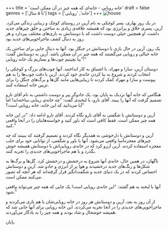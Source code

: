 +++
title = 'خانه رویایی - خانه‌ای که همه چیز در آن ممکن است'
draft = false
genres = ['تا ۵ سال']
tags = ['خانه', 'رویایی']
+++
![house](/44.House.jpg)

در یک روز بهاری، پسر کوچکی به نام آرین در روستای کوچک و زیبایی زندگی می‌کرد. آرین، پسری خلاق و پرانرژی بود که همیشه علاقه‌ی زیادی به ساختن و خلق چیزهای جدید داشت. او همچنین خیلی دوست داشت که با دوستانش به بازی‌های مختلف بپردازد و هر روز به دنبال کشف ماجراجویی‌های جدید بود.

یک روز، آرین در حال بازی با دوستانش در جنگل بود. آنها به دنبال جایی برای ساختن یک خانه خیالی و رویایی می‌گشتند که همه چیز در آن ممکن باشد. آرین به دوستانش گفت: "بیا بچینیم چوب‌ها و بسازیم یک خانه رویایی!"

دوستان آرین، سارا و مهراد، با اشتیاق به کار انداختند. آنها چوب‌های بزرگ و کوچکی را انتخاب کردند و شروع به بنا کردن خانه‌ی خود کردند. آرین با دقت چوب‌ها را به هم پیوست و سارا و مهراد کمک کردند تا زیبایی‌هایی مانند گل‌ها و برگ‌های جنگل را برای تزیین خانه استفاده کنند.

هنگامی که خانه آنها نزدیک به پایان بود، یک جادوگر پیر و دوست داشتنی به نام آقای نارو تصمیم گرفت که آنها را ببیند. آقای نارو، با لبخندی گفت: "چه خانه‌ی زیبایی ساخته‌اید! اما آیا می‌دانید که این خانه، خانه رویایی است؟"

آرین و دوستانش با شگفتی به آقای نارو نگاه کردند. آقای نارو ادامه داد: "در این خانه همه چیز ممکن است. فقط کافی است که باور کنید و خواسته‌هایتان را در آنجا واقعی کنید."

آرین و دوستانش با دل‌خوشی به همدیگر نگاه کردند و تصمیم گرفتند که ببینند که چه چیزهای معجزه‌آسا واقعی می‌شود. آنها با باور و شگفتی، از توانایی خود برای جلب معجزه استفاده کردند. آرین آرزو کرد که در خانه‌ی رویایی‌اش با دوستانش همیشه خوش بگذرد و با هم ماجراجویی‌های جدیدی را تجربه کنند.

ناگهان، در همین حال، خانه‌ی آنها شروع به درخشش و درخشش کرد. گل‌ها و برگ‌ها به شکل‌ها و رنگ‌های جدید درخشیدند و هوا پر از انرژی و جادو شد. آرین و دوستانش احساس کردند که در یک دنیای جدید و شگفت‌انگیز قرار گرفته‌اند که هر آنچه که تصور می‌کنند ممکن است.

آنها با لبخند به هم گفتند: "این خانه‌ی رویایی است! یک جایی که همه چیز می‌تواند واقعی شود."

از آن روز به بعد، آرین و دوستانش هر روز در خانه رویایی‌شان با هم بازی می‌کردند و ماجراجویی‌های جدیدی را در آنجا تجربه می‌کردند. این خانه رویایی برای آنها جایی شد که همیشه خوشحال و شاد بودند و همه چیز را به یادگار می‌آوردند.

پایان.